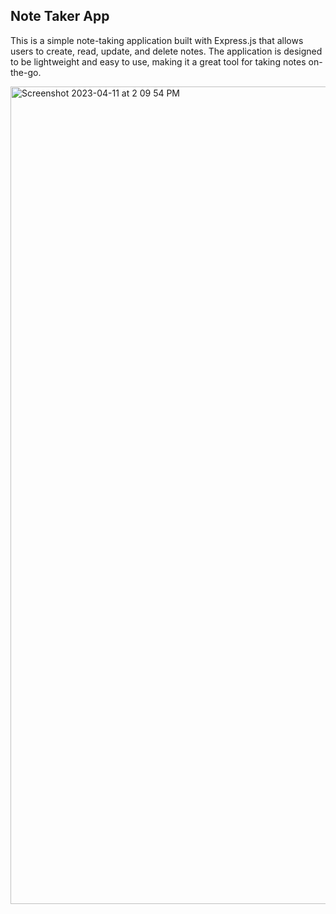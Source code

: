 ## Note Taker App
This is a simple note-taking application built with Express.js that allows users to create, read, update, and delete notes. The application is designed to be lightweight and easy to use, making it a great tool for taking notes on-the-go.

<img width="1308" alt="Screenshot 2023-04-11 at 2 09 54 PM" src="https://user-images.githubusercontent.com/108595129/231289093-005bb0e7-bcc6-4324-9339-a6d91592c1c7.png">
